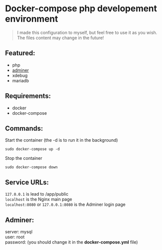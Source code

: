 # Docker-compose php developement environment
> I made this configuration to myself, but feel free to use it as you wish.  
> The files content may change in the future!

## Featured:
- php
- [adminer](#adminer)
- xdebug
- mariadb

## Requirements:
- docker
- docker-compose

## Commands:
Start the container (the -d is to run it in the background)
```
sudo docker-compose up -d
```
Stop the container
```
sudo docker-compose down
```

## Service URLs:
`127.0.0.1` is lead to /app/public  
`localhost` is the Nginx main page  
`localhost:8080` or `127.0.0.1:8080` is the Adminer login page

## Adminer:
server: mysql  
user: root  
password: (you should change it in the **docker-compose.yml** file)
